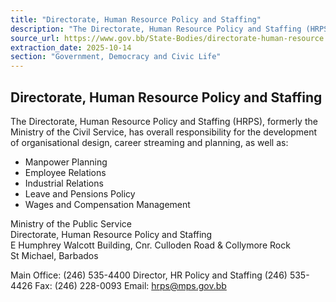 ```yaml
---
title: "Directorate, Human Resource Policy and Staffing"
description: "The Directorate, Human Resource Policy and Staffing (HRPS) is responsible for organisational design, career planning, manpower planning, employee/industrial relations, leave and pensions policy, and wages/compensation management within the Government of Barbados."
source_url: https://www.gov.bb/State-Bodies/directorate-human-resource
extraction_date: 2025-10-14
section: "Government, Democracy and Civic Life"
---
```


## Directorate, Human Resource Policy and Staffing

The Directorate, Human Resource Policy and Staffing (HRPS), formerly the Ministry of the Civil Service, has overall responsibility for the development of organisational design, career streaming and planning, as well as:

*   Manpower Planning
*   Employee Relations
*   Industrial Relations
*   Leave and Pensions Policy
*   Wages and Compensation Management

Ministry of the Public Service  
Directorate, Human Resource Policy and Staffing  
E Humphrey Walcott Building, Cnr. Culloden Road & Collymore Rock  
St Michael, Barbados

Main Office: (246) 535-4400
Director, HR Policy and Staffing (246) 535-4426
Fax: (246) 228-0093
Email: [hrps@mps.gov.bb](mailto:LD@mps.gov.bb)
```
